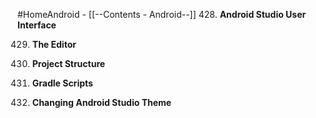 #HomeAndroid - [[--Contents - Android--]]
428. **Android Studio User Interface**

429. **The Editor**

430. **Project Structure**

431. **Gradle Scripts**

432. **Changing Android Studio Theme** 